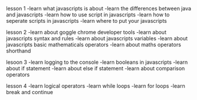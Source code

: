 lesson 1
-learn what javascripts is about
-learn the differences between java and javascripts
-learn how to use script in javascripts
-learn how to seperate scripts in javascripts
-learn where to put your javascripts

lesson 2
-learn about goggle chrome developer tools
-learn about javascripts syntax and rules
-learn about javascripts variables
-learn about javascripts basic mathematicals operators
-learn about maths operators shorthand

lesoon 3
-learn logging to the console
-learn booleans in javascripts
-learn about if statement
-learn about else if statement
-learn about comparison operators

lesson 4
-learn logical operators
-learn while loops
-learn for loops
-learn break and continue